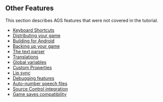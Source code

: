 ## Other Features

This section describes AGS features that were not covered in the
tutorial.

- [Keyboard Shortcuts](KeyboardShortcuts)
- [Distributing your game](DistGame)
- [Building for Android](BuildAndroid)
- [Backing up your game](BackingUpYourGame)
- [The text parser](TextParser)
- [Translations](Translations)
- [Global variables](GlobalVariables)
- [Custom Properties](CustomProperties)
- [Lip sync](Lipsync)
- [Debugging features](Debuggingfeatures)
- [Auto-number speech files](AutonumberSpeechFiles)
- [Source Control integration](SourceControl)
- [Game saves compatibility](GameSavesCompatibility)
